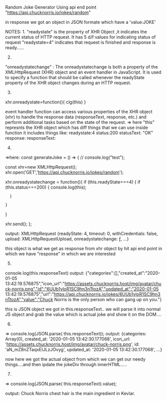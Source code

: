 Random Joke Generator 
Using api end point   "https://api.chucknorris.io/jokes/random"

in response we got an object in JSON formate which have a 'value:JOKE'


NOTES:
1.
"readystate"  is the property of XHR Object ,it indicates the current status of HTTP request. It has 5 d/f values for indicating status of request 
  "readystate=4" indicates that request is finished and response is ready......

  2.
  "onreadystatechange" : 
      The onreadystatechange is both a property of the XMLHttpRequest (XHR) object and an event handler in JavaScript. It is used to specify a function that should be called whenever the readyState property of the XHR object changes during an HTTP request.



3.
xhr.onreadystate=function(){
    clg(this)
}

 event handler function can access various properties of the XHR object (xhr) to handle the response data (responseText, response, etc.) and perform additional tasks based on the state of the request.
=> here "this"
represnts the XHR object which has diff things that we can use inside function
it includes things like:
readystate:4
status:200
statusText: "OK"
response:
responseText:


4.
=>here:
const generateJoke = () => {
  // console.log("test");
   

  const xhr=new XMLHttpRequest();
  xhr.open('GET','https://api.chucknorris.io/jokes/random');

  xhr.onreadystatechange = function(){
    if (this.readyState===4) {
      if (this.status===200) {
        console.log(this);
        
      }
      
    }
  }

  xhr.send(); 
};



output: 
XMLHttpRequest {readyState: 4, timeout: 0, withCredentials: false, upload: XMLHttpRequestUpload, onreadystatechange: ƒ, …}

this object is what we get as response from xhr object by hit api end point in which we have "response" in which we are interested

5.
console.log(this.responseText)
output:
{"categories":[],"created_at":"2020-01-05 13:42:19.576875","icon_url":"https://assets.chucknorris.host/img/avatar/chuck-norris.png","id":"6UUb1yloR1SC9hn3nTtozA","updated_at":"2020-01-05 13:42:19.576875","url":"https://api.chucknorris.io/jokes/6UUb1yloR1SC9hn3nTtozA","value":"Chuck Norris is the only person who can gang up on you."}

this is JSON object we got in this.responseText..
we will parse it into normal JS object and grab the value which is actual joke and show it on the DOM....



6.
=>  console.log(JSON.parse( this.responseText));
output: 
{categories: Array(0), created_at: '2020-01-05 13:42:30.177068', icon_url: 'https://assets.chucknorris.host/img/avatar/chuck-norris.png', id: 'aN_mZ8nZTaqxEIJLzJOvyg', updated_at: '2020-01-05 13:42:30.177068', …}

 now here we got the actual object from which we can get our needy things....and then ipdate the jokeDiv through innerHTML.....


7.
=>  console.log(JSON.parse( this.responseText).value);




output:
Chuck Norris chest hair is the main ingredient in Kevlar.